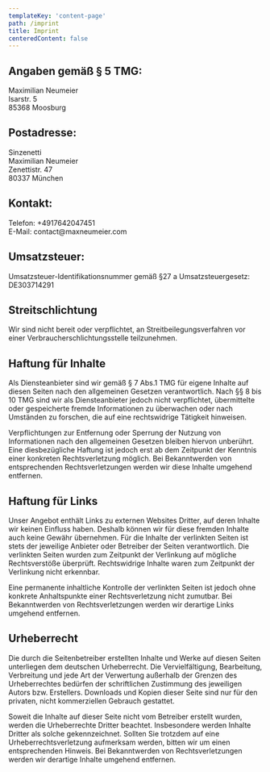```yaml
---
templateKey: 'content-page'
path: /imprint
title: Imprint
centeredContent: false
---
```

<h2>Angaben gem&auml;&szlig; &sect; 5 TMG:</h2>
<p>
    Maximilian Neumeier<br/>
    Isarstr. 5<br/>
    85368 Moosburg
</p>
<h2>Postadresse:</h2>
<p>
    Sinzenetti<br/>
    Maximilian Neumeier<br/>
    Zenettistr. 47 <br/>
    80337 M&uuml;nchen<br/>
</p>
<h2>Kontakt:</h2>
<p>
    Telefon: +4917642047451<br/>
    E-Mail: contact@maxneumeier.com
</p>
<h2>Umsatzsteuer:</h2>
<p>
    Umsatzsteuer-Identifikationsnummer gem&auml;&szlig; &sect;27 a Umsatzsteuergesetz:<br/>
    DE303714291
</p>
<h2>Streitschlichtung</h2>
<p>
    Wir sind nicht bereit oder verpflichtet, an Streitbeilegungsverfahren vor einer Verbraucherschlichtungsstelle
    teilzunehmen.
</p>
<h2>Haftung f&uuml;r Inhalte</h2>
<p>
    Als Diensteanbieter sind wir gem&auml;&szlig; &sect; 7 Abs.1 TMG f&uuml;r eigene Inhalte auf diesen Seiten nach den
    allgemeinen Gesetzen verantwortlich. Nach &sect;&sect; 8 bis 10 TMG sind wir als Diensteanbieter jedoch nicht
    verpflichtet, &uuml;bermittelte oder gespeicherte fremde Informationen zu &uuml;berwachen oder nach Umst&auml;nden
    zu forschen, die auf eine rechtswidrige Tätigkeit hinweisen.
</p>
<p>
    Verpflichtungen zur Entfernung oder Sperrung der Nutzung von Informationen nach den allgemeinen Gesetzen bleiben
    hiervon unber&uuml;hrt. Eine diesbez&uuml;gliche Haftung ist jedoch erst ab dem Zeitpunkt der Kenntnis einer
    konkreten Rechtsverletzung m&ouml;glich. Bei Bekanntwerden von entsprechenden Rechtsverletzungen werden wir diese
    Inhalte umgehend entfernen.
</p>
<h2>Haftung f&uuml;r Links</h2>
<p>
    Unser Angebot enth&auml;lt Links zu externen Websites Dritter, auf deren Inhalte wir keinen Einfluss haben. Deshalb
    k&ouml;nnen wir f&uuml;r diese fremden Inhalte auch keine Gew&auml;hr &uuml;bernehmen. F&uuml;r die Inhalte der
    verlinkten Seiten ist stets der jeweilige Anbieter oder Betreiber der Seiten verantwortlich. Die verlinkten Seiten
    wurden zum Zeitpunkt der Verlinkung auf m&ouml;gliche Rechtsverst&ouml;&szlig;e &uuml;berpr&uuml;ft. Rechtswidrige
    Inhalte waren zum Zeitpunkt der Verlinkung nicht erkennbar.
</p>
<p>
    Eine permanente inhaltliche Kontrolle der verlinkten Seiten ist jedoch ohne konkrete Anhaltspunkte einer
    Rechtsverletzung nicht zumutbar. Bei Bekanntwerden von Rechtsverletzungen werden wir derartige Links umgehend
    entfernen.
</p>
<h2>Urheberrecht</h2>
<p>
    Die durch die Seitenbetreiber erstellten Inhalte und Werke auf diesen Seiten unterliegen dem deutschen Urheberrecht.
    Die Vervielf&auml;ltigung, Bearbeitung, Verbreitung und jede Art der Verwertung au&szlig;erhalb der Grenzen des
    Urheberrechtes bed&uuml;rfen der schriftlichen Zustimmung des jeweiligen Autors bzw. Erstellers. Downloads und
    Kopien dieser Seite sind nur f&uuml;r den privaten, nicht kommerziellen Gebrauch gestattet.
</p>
<p>
    Soweit die Inhalte auf dieser Seite nicht vom Betreiber erstellt wurden, werden die Urheberrechte Dritter beachtet.
    Insbesondere werden Inhalte Dritter als solche gekennzeichnet. Sollten Sie trotzdem auf eine Urheberrechtsverletzung
    aufmerksam werden, bitten wir um einen entsprechenden Hinweis. Bei Bekanntwerden von Rechtsverletzungen werden wir
    derartige Inhalte umgehend entfernen.
</p>
